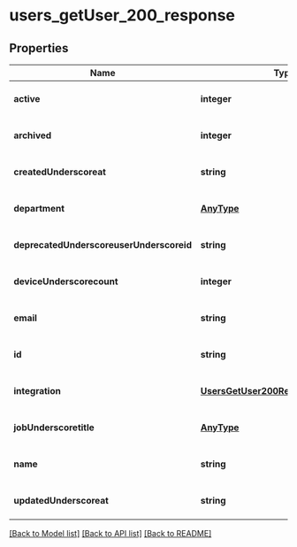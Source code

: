 # users_getUser_200_response

## Properties
Name | Type | Description | Notes
------------ | ------------- | ------------- | -------------
**active** | **integer** |  | [optional] [default to null]
**archived** | **integer** |  | [optional] [default to null]
**createdUnderscoreat** | **string** |  | [optional] [default to null]
**department** | [**AnyType**](.md) |  | [optional] [default to null]
**deprecatedUnderscoreuserUnderscoreid** | **string** |  | [optional] [default to null]
**deviceUnderscorecount** | **integer** |  | [optional] [default to null]
**email** | **string** |  | [optional] [default to null]
**id** | **string** |  | [optional] [default to null]
**integration** | [**UsersGetUser200ResponseIntegration**](UsersGetUser200ResponseIntegration.md) |  | [optional] [default to null]
**jobUnderscoretitle** | [**AnyType**](.md) |  | [optional] [default to null]
**name** | **string** |  | [optional] [default to null]
**updatedUnderscoreat** | **string** |  | [optional] [default to null]

[[Back to Model list]](../README.md#documentation-for-models) [[Back to API list]](../README.md#documentation-for-api-endpoints) [[Back to README]](../README.md)


